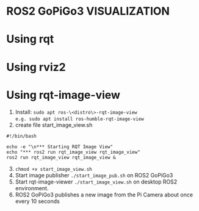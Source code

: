 # ROS2 GoPiGo3 VISUALIZATION

# Using rqt

# Using rviz2

# Using rqt-image-view
1) Install: ```sudo apt ros-\<distro\>-rqt-image-view```  
   ```e.g. sudo apt install ros-humble-rqt-image-view```
2) create file start_image_view.sh  
```
#!/bin/bash

echo -e "\n*** Starting RQT Image View"
echo "*** ros2 run rqt_image_view rqt_image_view"
ros2 run rqt_image_view rqt_image_view &
```

3) ```chmod +x start_image_view.sh```  
4) Start image publisher ```./start_image_pub.sh``` on ROS2 GoPiGo3  
5) Start rqt-image-viewer ```./start_image_view.sh``` on desktop ROS2 environment.  
6) ROS2 GoPiGo3 publishes a new image from the Pi Camera about once every 10 seconds  
